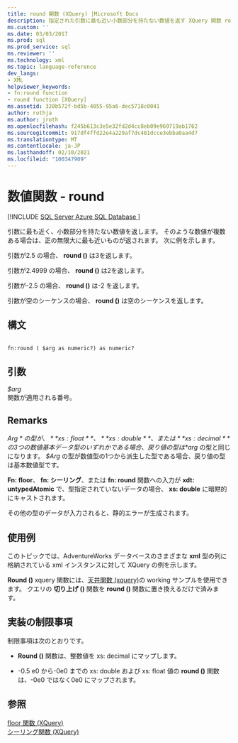 ```yaml
---
title: round 関数 (XQuery) |Microsoft Docs
description: 指定された引数に最も近い小数部分を持たない数値を返す XQuery 関数 round () について説明します。
ms.custom: ''
ms.date: 03/03/2017
ms.prod: sql
ms.prod_service: sql
ms.reviewer: ''
ms.technology: xml
ms.topic: language-reference
dev_langs:
- XML
helpviewer_keywords:
- fn:round function
- round function [XQuery]
ms.assetid: 320b572f-bd5b-4055-95a6-dec5718c0041
author: rothja
ms.author: jroth
ms.openlocfilehash: f245b613c3e5e32fd2d4cc8eb09e969719ab1762
ms.sourcegitcommit: 917df4ffd22e4a229af7dc481dcce3ebba0aa4d7
ms.translationtype: MT
ms.contentlocale: ja-JP
ms.lasthandoff: 02/10/2021
ms.locfileid: "100347909"
---
```

# <a name="numeric-values-functions---round"></a>数値関数 - round
[!INCLUDE [SQL Server Azure SQL Database ](../includes/applies-to-version/sqlserver.md)]

  引数に最も近く、小数部分を持たない数値を返します。 そのような数値が複数ある場合は、正の無限大に最も近いものが返されます。 次に例を示します。  
  
 引数が2.5 の場合、 **round ()** は3を返します。  
  
 引数が2.4999 の場合、 **round ()** は2を返します。  
  
 引数が-2.5 の場合、 **round ()** は-2 を返します。  
  
 引数が空のシーケンスの場合、 **round ()** は空のシーケンスを返します。  
  
## <a name="syntax"></a>構文  
  
```  
  
fn:round ( $arg as numeric?) as numeric?  
```  
  
## <a name="arguments"></a>引数  
 *$arg*  
 関数が適用される番号。  
  
## <a name="remarks"></a>Remarks  
 *$Arg* の型が、 **xs: float**、 **xs: double**、または **xs: decimal** の3つの数値基本データ型のいずれかである場合、戻り値の型は *$arg* の型と同じになります。 *$Arg* の型が数値型の1つから派生した型である場合、戻り値の型は基本数値型です。  
  
 **Fn: floor**、 **fn: シーリング**、または **fn: round** 関数への入力が **xdt: untypedAtomic** で、型指定されていないデータの場合、 **xs: double** に暗黙的にキャストされます。  
  
 その他の型のデータが入力されると、静的エラーが生成されます。  
  
## <a name="examples"></a>使用例  
 このトピックでは、AdventureWorks データベースのさまざまな **xml** 型の列に格納されている xml インスタンスに対して XQuery の例を示します。  
  
 **Round ()** xquery 関数には、[天井関数 (xquery)](../xquery/numeric-values-functions-ceiling.md)の working サンプルを使用できます。 クエリの **切り上げ ()** 関数を **round ()** 関数に置き換えるだけで済みます。  
  
## <a name="implementation-limitations"></a>実装の制限事項  
 制限事項は次のとおりです。  
  
-   **Round ()** 関数は、整数値を xs: decimal にマップします。  
  
-   -0.5 e0 から-0e0 までの xs: double および xs: float 値の **round ()** 関数は、-0e0 ではなく0e0 にマップされます。  
  
## <a name="see-also"></a>参照  
 [floor 関数 &#40;XQuery&#41;](../xquery/numeric-values-functions-floor.md)   
 [シーリング関数 &#40;XQuery&#41;](../xquery/numeric-values-functions-ceiling.md)  
  
  
